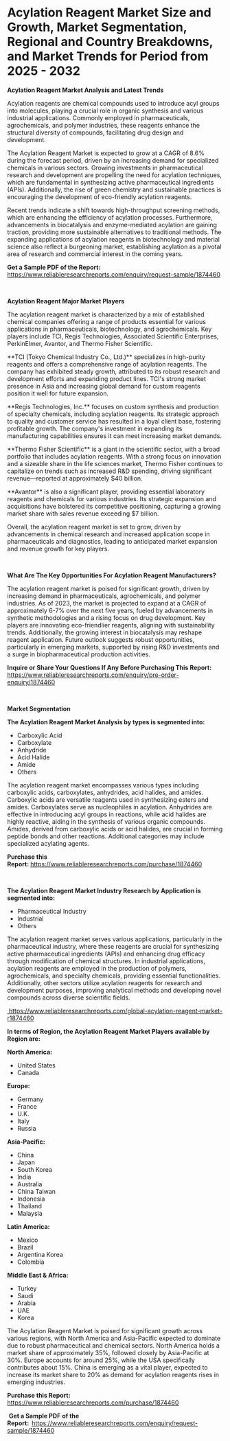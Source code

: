 <p><h1>Acylation Reagent Market Size and Growth, Market Segmentation, Regional and Country Breakdowns, and Market Trends for Period from 2025 -  2032</h1></p><p><strong>Acylation Reagent Market Analysis and Latest Trends</strong></p>
<p><p>Acylation reagents are chemical compounds used to introduce acyl groups into molecules, playing a crucial role in organic synthesis and various industrial applications. Commonly employed in pharmaceuticals, agrochemicals, and polymer industries, these reagents enhance the structural diversity of compounds, facilitating drug design and development.</p><p>The Acylation Reagent Market is expected to grow at a CAGR of 8.6% during the forecast period, driven by an increasing demand for specialized chemicals in various sectors. Growing investments in pharmaceutical research and development are propelling the need for acylation techniques, which are fundamental in synthesizing active pharmaceutical ingredients (APIs). Additionally, the rise of green chemistry and sustainable practices is encouraging the development of eco-friendly acylation reagents.</p><p>Recent trends indicate a shift towards high-throughput screening methods, which are enhancing the efficiency of acylation processes. Furthermore, advancements in biocatalysis and enzyme-mediated acylation are gaining traction, providing more sustainable alternatives to traditional methods. The expanding applications of acylation reagents in biotechnology and material science also reflect a burgeoning market, establishing acylation as a pivotal area of research and commercial interest in the coming years.</p></p>
<p><strong>Get a Sample PDF of the Report:&nbsp;</strong> <a href="https://www.reliableresearchreports.com/enquiry/request-sample/1874460?utm_campaign=3319&utm_medium=2&utm_source=Github&utm_content=ia&utm_term=13042025&utm_id=acylation-reagent">https://www.reliableresearchreports.com/enquiry/request-sample/1874460</a></p>
<p>&nbsp;</p>
<p><strong>Acylation Reagent Major Market Players</strong></p>
<p><p>The acylation reagent market is characterized by a mix of established chemical companies offering a range of products essential for various applications in pharmaceuticals, biotechnology, and agrochemicals. Key players include TCI, Regis Technologies, Associated Scientific Enterprises, PerkinElmer, Avantor, and Thermo Fisher Scientific.</p><p>**TCI (Tokyo Chemical Industry Co., Ltd.)** specializes in high-purity reagents and offers a comprehensive range of acylation reagents. The company has exhibited steady growth, attributed to its robust research and development efforts and expanding product lines. TCI's strong market presence in Asia and increasing global demand for custom reagents position it well for future expansion.</p><p>**Regis Technologies, Inc.** focuses on custom synthesis and production of specialty chemicals, including acylation reagents. Its strategic approach to quality and customer service has resulted in a loyal client base, fostering profitable growth. The company's investment in expanding its manufacturing capabilities ensures it can meet increasing market demands.</p><p>**Thermo Fisher Scientific** is a giant in the scientific sector, with a broad portfolio that includes acylation reagents. With a strong focus on innovation and a sizeable share in the life sciences market, Thermo Fisher continues to capitalize on trends such as increased R&D spending, driving significant revenue—reported at approximately $40 billion.</p><p>**Avantor** is also a significant player, providing essential laboratory reagents and chemicals for various industries. Its strategic expansion and acquisitions have bolstered its competitive positioning, capturing a growing market share with sales revenue exceeding $7 billion.</p><p>Overall, the acylation reagent market is set to grow, driven by advancements in chemical research and increased application scope in pharmaceuticals and diagnostics, leading to anticipated market expansion and revenue growth for key players.</p></p>
<p>&nbsp;</p>
<p><strong>What Are The Key Opportunities For Acylation Reagent Manufacturers?</strong></p>
<p><p>The acylation reagent market is poised for significant growth, driven by increasing demand in pharmaceuticals, agrochemicals, and polymer industries. As of 2023, the market is projected to expand at a CAGR of approximately 6-7% over the next five years, fueled by advancements in synthetic methodologies and a rising focus on drug development. Key players are innovating eco-friendlier reagents, aligning with sustainability trends. Additionally, the growing interest in biocatalysis may reshape reagent application. Future outlook suggests robust opportunities, particularly in emerging markets, supported by rising R&D investments and a surge in biopharmaceutical production activities.</p></p>
<p><strong>Inquire or Share Your Questions If Any Before Purchasing This Report:</strong> <a href="https://www.reliableresearchreports.com/enquiry/pre-order-enquiry/1874460?utm_campaign=3319&utm_medium=2&utm_source=Github&utm_content=ia&utm_term=13042025&utm_id=acylation-reagent">https://www.reliableresearchreports.com/enquiry/pre-order-enquiry/1874460</a></p>
<p>&nbsp;</p>
<p><strong>Market Segmentation</strong></p>
<p><strong>The Acylation Reagent Market Analysis by types is segmented into:</strong></p>
<p><ul><li>Carboxylic Acid</li><li>Carboxylate</li><li>Anhydride</li><li>Acid Halide</li><li>Amide</li><li>Others</li></ul></p>
<p><p>The acylation reagent market encompasses various types including carboxylic acids, carboxylates, anhydrides, acid halides, and amides. Carboxylic acids are versatile reagents used in synthesizing esters and amides. Carboxylates serve as nucleophiles in acylation. Anhydrides are effective in introducing acyl groups in reactions, while acid halides are highly reactive, aiding in the synthesis of various organic compounds. Amides, derived from carboxylic acids or acid halides, are crucial in forming peptide bonds and other reactions. Additional categories may include specialized acylating agents.</p></p>
<p><strong>Purchase this Report:&nbsp;</strong><a href="https://www.reliableresearchreports.com/purchase/1874460?utm_campaign=3319&utm_medium=2&utm_source=Github&utm_content=ia&utm_term=13042025&utm_id=acylation-reagent">https://www.reliableresearchreports.com/purchase/1874460</a></p>
<p>&nbsp;</p>
<p><strong>The Acylation Reagent Market Industry Research by Application is segmented into:</strong></p>
<p><ul><li>Pharmaceutical Industry</li><li>Industrial</li><li>Others</li></ul></p>
<p><p>The acylation reagent market serves various applications, particularly in the pharmaceutical industry, where these reagents are crucial for synthesizing active pharmaceutical ingredients (APIs) and enhancing drug efficacy through modification of chemical structures. In industrial applications, acylation reagents are employed in the production of polymers, agrochemicals, and specialty chemicals, providing essential functionalities. Additionally, other sectors utilize acylation reagents for research and development purposes, improving analytical methods and developing novel compounds across diverse scientific fields.</p></p>
<p><a href="https://www.reliableresearchreports.com/global-acylation-reagent-market-r1874460?utm_campaign=3319&utm_medium=2&utm_source=Github&utm_content=ia&utm_term=13042025&utm_id=acylation-reagent">&nbsp;https://www.reliableresearchreports.com/global-acylation-reagent-market-r1874460</a></p>
<p><strong>In terms of Region, the Acylation Reagent Market Players available by Region are:</strong></p>
<p>
    <p> <strong> North America: </strong>
        <ul>
            <li>United States</li>
            <li>Canada</li>
        </ul>
        </p> 
    <p> <strong> Europe: </strong>
        <ul>
            <li>Germany</li>
            <li>France</li>
            <li>U.K.</li>
            <li>Italy</li>
            <li>Russia</li>
        </ul>
        </p> 
    <p> <strong> Asia-Pacific: </strong>
        <ul>
            <li>China</li>
            <li>Japan</li>
            <li>South Korea</li>
            <li>India</li>
            <li>Australia</li>
            <li>China Taiwan</li>
            <li>Indonesia</li>
            <li>Thailand</li>
            <li>Malaysia</li>
        </ul>
        </p> 
    <p> <strong> Latin America: </strong>
        <ul>
            <li>Mexico</li>
            <li>Brazil</li>
            <li>Argentina Korea</li>
            <li>Colombia</li>
        </ul>
        </p> 
    <p> <strong> Middle East & Africa: </strong>
        <ul>
            <li>Turkey</li>
            <li>Saudi</li>
            <li>Arabia</li>
            <li>UAE</li>
            <li>Korea</li>
        </ul>
    </p>
    </p>
<p><p>The Acylation Reagent Market is poised for significant growth across various regions, with North America and Asia-Pacific expected to dominate due to robust pharmaceutical and chemical sectors. North America holds a market share of approximately 35%, followed closely by Asia-Pacific at 30%. Europe accounts for around 25%, while the USA specifically contributes about 15%. China is emerging as a vital player, expected to increase its market share to 20% as demand for acylation reagents rises in emerging industries.</p></p>
<p><strong>Purchase this Report: </strong><a href="https://www.reliableresearchreports.com/purchase/1874460?utm_campaign=3319&utm_medium=2&utm_source=Github&utm_content=ia&utm_term=13042025&utm_id=acylation-reagent">https://www.reliableresearchreports.com/purchase/1874460</a></p>
<p>&nbsp;<strong>Get a Sample PDF of the Report:&nbsp;&nbsp;</strong><a href="https://www.reliableresearchreports.com/enquiry/request-sample/1874460?utm_campaign=3319&utm_medium=2&utm_source=Github&utm_content=ia&utm_term=13042025&utm_id=acylation-reagent">https://www.reliableresearchreports.com/enquiry/request-sample/1874460</a></p>
<p><strong></strong></p>
<p><p></p><p></p><p></p></p>